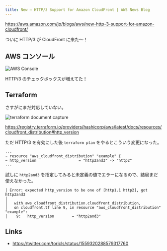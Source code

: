 ```yaml
---
title: New – HTTP/3 Support for Amazon CloudFront | AWS News Blog
---
```


https://aws.amazon.com/jp/blogs/aws/new-http-3-support-for-amazon-cloudfront/

ついに HTTP/3 が CloudFront に来た〜！

## AWS コンソール

![AWS Console](https://mryhryki.com/file/Ulkhvd4GzJWD-Ag9Nx4hj2GM3gTUCKAmMzadcR64BXUKUe5c.png)

HTTP/3 のチェックボックスが増えてた！

## Terraform

さすがにまだ対応していない。

![terraform document capture](https://mryhryki.com/file/UlkicuRYIWvvCLGn6-_jegUlY-mSQIfoNYX7weJxhpUDdjQc.png)

https://registry.terraform.io/providers/hashicorp/aws/latest/docs/resources/cloudfront_distribution#http_version

ただ HTTP/3 を有効にした後 `terraform plan` をやるとこういう変更になった。

```text
...
~ resource "aws_cloudfront_distribution" "example" {
~ http_version                   = "http2and3" -> "http2"
...
```

試しに `http2and3` を指定してみると未定義の値でエラーになるので、結局まだ使えなかった。

```text
│ Error: expected http_version to be one of [http1.1 http2], got http2and3
│ 
│   with aws_cloudfront_distribution.cloudfront_distribution,
│   on cloudfront.tf line 9, in resource "aws_cloudfront_distribution" "example":
│    9:   http_version        = "http2and3"
```

## Links

- https://twitter.com/toricls/status/1559320288579317760
